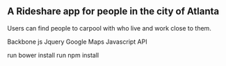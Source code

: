 ## A Rideshare app for people in the city of Atlanta

Users can find people to carpool with who live and work close to them. 

Backbone js
Jquery
Google Maps Javascript API 

run bower install
run npm install
